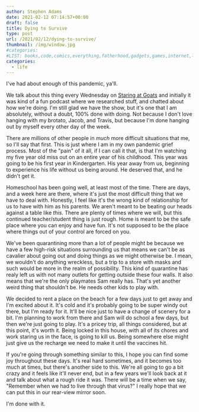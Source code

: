 ```yaml
---
author: Stephen Adams
date: 2021-02-12 07:14:57+00:00
draft: false
title: Dying to Survive
type: post
url: /2021/02/12/dying-to-survive/
thumbnail: /img/window.jpg
#categories:
#LIST: books,code,comics,everything,fatherhood,gadgets,games,internet,life,movies,music,nerd,podcasting,politics,random,science,tech,tv,video,work,writing
categories:
  - life
---
```


I've had about enough of this pandemic, ya'll.

We talk about this thing every Wednesday on [Staring at Goats](https://anchor.fm/staringatgoats) and initially it was kind of a fun podcast where we researched stuff, and chatted about how we're doing. I'm still glad we have the show, but it's one that I am absolutely, without a doubt, 100% done with doing. Not because I don't love hanging with my brotato, Jacob, and Travis, but because I'm done hanging out by myself every other day of the week.

There are millions of other people in *much* more difficult situations that me, so I'll say that first. This is just where I am in my own pandemic grief process. Most of the "pain" of it all, if I can call it that, is that I'm watching my five year old miss out on an entire year of his childhood. This year was going to be his first year in Kindergarten. His year away from us, beginning to experience his life without us being around. He deserved that, and he didn't get it.

Homeschool has been going well, at least most of the time. There are days, and a week here are there, where it's just the most difficult thing that we have to deal with. Honestly, I feel like it's the wrong kind of relationship for us to have with him as his parents. We aren't meant to be beating our heads against a table like *this.* There are plenty of times where we will, but this continued teacher/student thing is just rough. Home is meant to be the safe place where you can enjoy and have fun. It's not supposed to be the place where things out of your control are forced on you.

We've been quarantining more than a lot of people might be because we have a few high-risk situations surrounding us that means we can't be as cavalier about going out and doing things as we might otherwise be. I mean, we wouldn't do anything wreckless, but a trip to a store with masks and such would be more in the realm of possibility. This kind of quarantine has realy left us with not many outlets for getting outside these four walls. It also means that we're the only playmates Sam really has. That's yet another weird thing that shouldn't be. He needs other kids to play with. 

We decided to rent a place on the beach for a few days just to get away and I'm excited about it. It's cold and it's probably going to be super windy out there, but I'm ready for it. It'll be nice just to have a change of scenery for a bit. I'm planning to work from there and Sam will do school a few days, but then we're just going to play. It's a pricey trip, all things considered, but at this point, it's worth it. Being locked in this house, with all of its chores and work staring us in the face, is going to kill us. Being somewhere else might just give us the recharge we need to make it until the vaccines hit.

If you're going through something similar to this, I hope you can find some joy throughout these days. It's real hard sometimes, and it becomes too much at times, but there's another side to this. We're all going to go a bit crazy and it feels like it'll never end, but in a few years we'll look back at it and talk about what a rough ride it was. There will be a time when we say, "Remember when we had to live through that virus?" I really hope that we can put this in our rear-view mirror soon. 

I'm done with it.
